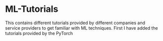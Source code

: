# ML-Tutorials
This contains different tutorials provided by different companies and service providers to get familiar with ML techniques.
First I have added the tutorials provided by the PyTorch 
